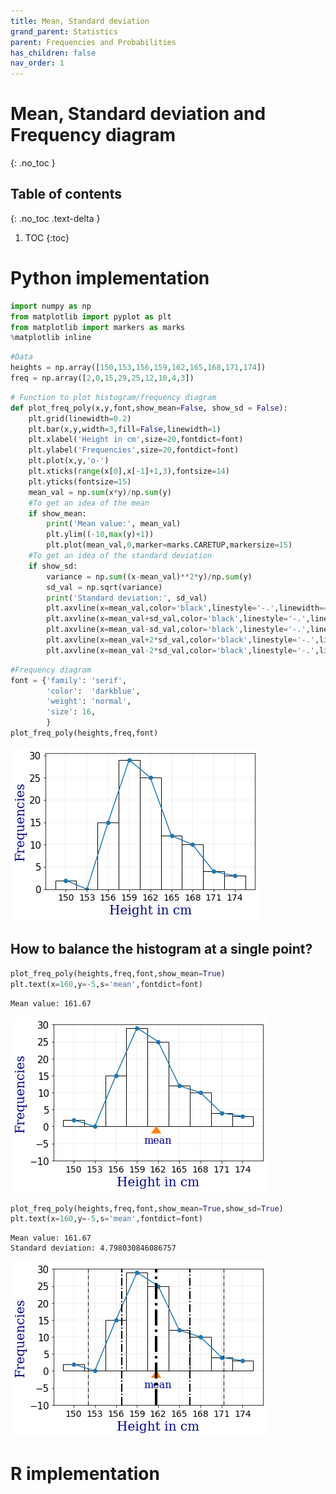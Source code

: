 ```yaml
---
title: Mean, Standard deviation
grand_parent: Statistics
parent: Frequencies and Probabilities
has_children: false
nav_order: 1
---
```

# Mean, Standard deviation and Frequency diagram
{: .no_toc }
## Table of contents
{: .no_toc .text-delta }

1. TOC
{:toc}

# Python implementation
```python
import numpy as np
from matplotlib import pyplot as plt 
from matplotlib import markers as marks
%matplotlib inline
```


```python
#Data
heights = np.array([150,153,156,159,162,165,168,171,174])
freq = np.array([2,0,15,29,25,12,10,4,3])
```


```python
# Function to plot histogram/frequency diagram
def plot_freq_poly(x,y,font,show_mean=False, show_sd = False):
    plt.grid(linewidth=0.2)
    plt.bar(x,y,width=3,fill=False,linewidth=1)
    plt.xlabel('Height in cm',size=20,fontdict=font)
    plt.ylabel('Frequencies',size=20,fontdict=font)     
    plt.plot(x,y,'o-')
    plt.xticks(range(x[0],x[-1]+1,3),fontsize=14)
    plt.yticks(fontsize=15)    
    mean_val = np.sum(x*y)/np.sum(y)
    #To get an idea of the mean
    if show_mean:        
        print('Mean value:', mean_val)
        plt.ylim((-10,max(y)+1))
        plt.plot(mean_val,0,marker=marks.CARETUP,markersize=15)
    #To get an idea of the standard deviation
    if show_sd:
        variance = np.sum((x-mean_val)**2*y)/np.sum(y)
        sd_val = np.sqrt(variance)
        print('Standard deviation:', sd_val)
        plt.axvline(x=mean_val,color='black',linestyle='-.',linewidth=4)
        plt.axvline(x=mean_val+sd_val,color='black',linestyle='-.',linewidth=2)
        plt.axvline(x=mean_val-sd_val,color='black',linestyle='-.',linewidth=2)
        plt.axvline(x=mean_val+2*sd_val,color='black',linestyle='-.',linewidth=1)
        plt.axvline(x=mean_val-2*sd_val,color='black',linestyle='-.',linewidth=1)
```


```python
#Frequency diagram
font = {'family': 'serif',
        'color':  'darkblue',
        'weight': 'normal',
        'size': 16,
        }
plot_freq_poly(heights,freq,font)
```


![png](/assets/images/2020-07-01-1python-freq-diag-mean-std_files/2020-07-01-1python-freq-diag-mean-std_3_0.png)


## How to balance the histogram at a single point?


```python
plot_freq_poly(heights,freq,font,show_mean=True)
plt.text(x=160,y=-5,s='mean',fontdict=font)
```

    Mean value: 161.67

![png](/assets/images/2020-07-01-1python-freq-diag-mean-std_files/2020-07-01-1python-freq-diag-mean-std_5_2.png)

```python
plot_freq_poly(heights,freq,font,show_mean=True,show_sd=True)
plt.text(x=160,y=-5,s='mean',fontdict=font)
```

    Mean value: 161.67
    Standard deviation: 4.798030846086757

![png](/assets/images/2020-07-01-1python-freq-diag-mean-std_files/2020-07-01-1python-freq-diag-mean-std_6_2.png)

# R implementation
